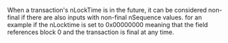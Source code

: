 When a transaction's nLockTime is in the future, it can be considered non-final if there are also inputs with non-final nSequence values. for an example if the nLocktime is set to 0x00000000 meaning that the field references block 0 and the transaction is final at any time.